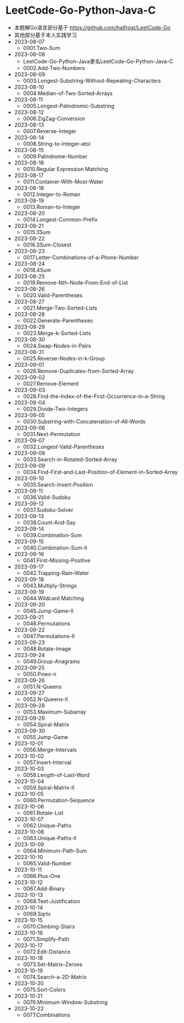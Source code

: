 # LeetCode-Go-Python-Java-C
- 本题解Go语言部分基于
https://github.com/halfrost/LeetCode-Go
- 其他部分基于本人实践学习
- 2023-08-07
  - 0001.Two-Sum
- 2023-08-08
  - LeetCode-Go-Python-Java更名LeetCode-Go-Python-Java-C
  - 0002.Add-Two-Numbers
- 2023-08-09
  - 0003.Longest-Substring-Without-Repeating-Characters
- 2023-08-10
  - 0004.Median-of-Two-Sorted-Arrays
- 2023-08-11
  - 0005.Longest-Palindromic-Substring
- 2023-08-12
  - 0006.ZigZag-Conversion
- 2023-08-13
  - 0007.Reverse-Integer
- 2023-08-14
  - 0008.String-to-Integer-atoi
- 2023-08-15
  - 0009.Palindrome-Number
- 2023-08-16
  - 0010.Regular Expression Matching
- 2023-08-17
  - 0011.Container-With-Most-Water
- 2023-08-18
  - 0012.Integer-to-Roman
- 2023-08-19
  - 0013.Roman-to-Integer
- 2023-08-20
  - 0014.Longest-Common-Prefix
- 2023-08-21
  - 0015.3Sum
- 2023-08-22
  - 0016.3Sum-Closest
- 2023-08-23
  - 0017.Letter-Combinations-of-a-Phone-Number
- 2023-08-24
  - 0018.4Sum
- 2023-08-25
  - 0019.Remove-Nth-Node-From-End-of-List
- 2023-08-26
  - 0020.Valid-Parentheses
- 2023-08-27
  - 0021.Merge-Two-Sorted-Lists
- 2023-08-28
  - 0022.Generate-Parentheses
- 2023-08-29
  - 0023.Merge-k-Sorted-Lists
- 2023-08-30
  - 0024.Swap-Nodes-in-Pairs
- 2023-08-31
  - 0025.Reverse-Nodes-in-k-Group
- 2023-09-01
  - 0026.Remove-Duplicates-from-Sorted-Array
- 2023-09-02
  - 0027.Remove-Element
- 2023-09-03
  - 0028.Find-the-Index-of-the-First-Occurrence-in-a-String
- 2023-09-04
  - 0029.Divide-Two-Integers
- 2023-09-05
  - 0030.Substring-with-Concatenation-of-All-Words
- 2023-09-06
  - 0031.Next-Permutation
- 2023-09-07
  - 0032.Longest-Valid-Parentheses
- 2023-09-08
  - 0033.Search-in-Rotated-Sorted-Array
- 2023-09-09
  - 0034.Find-First-and-Last-Position-of-Element-in-Sorted-Array
- 2023-09-10
  - 0035.Search-Insert-Position
- 2023-09-11
  - 0036.Valid-Sudoku
- 2023-09-12
  - 0037.Sudoku-Solver
- 2023-09-13
  - 0038.Count-And-Say
- 2023-09-14
  - 0039.Combination-Sum
- 2023-09-15
  - 0040.Combination-Sum-II
- 2023-09-16
  - 0041.First-Missing-Positive
- 2023-09-17
  - 0042.Trapping-Rain-Water
- 2023-09-18
  - 0043.Multiply-Strings
- 2023-09-19
  - 0044.Wildcard Matching
- 2023-09-20
  - 0045.Jump-Game-II
- 2023-09-21
  - 0046.Permutations
- 2023-09-22
  - 0047.Permutations-II
- 2023-09-23
  - 0048.Rotate-Image
- 2023-09-24
  - 0049.Group-Anagrams
- 2023-09-25
  - 0050.Powx-n
- 2023-09-26
  - 0051.N-Queens
- 2023-09-27
  - 0052.N-Queens-II
- 2023-09-28
  - 0053.Maximum-Subarray
- 2023-09-29
  - 0054.Spiral-Matrix
- 2023-09-30
  - 0055.Jump-Game
- 2023-10-01
  - 0056.Merge-Intervals
- 2023-10-02
  - 0057.Insert-Interval
- 2023-10-03
  - 0058.Length-of-Last-Word
- 2023-10-04
  - 0059.Spiral-Matrix-II
- 2023-10-05
  - 0060.Permutation-Sequence
- 2023-10-06
  - 0061.Rotate-List
- 2023-10-07
  - 0062.Unique-Paths
- 2023-10-08
  - 0063.Unique-Paths-II
- 2023-10-09
  - 0064.Minimum-Path-Sum
- 2023-10-10
  - 0065.Valid-Number
- 2023-10-11
  - 0066.Plus-One
- 2023-10-12
  - 0067.Add-Binary
- 2023-10-13
  - 0068.Text-Justification
- 2023-10-14
  - 0069.Sqrtx
- 2023-10-15
  - 0070.Climbing-Stairs
- 2023-10-16
  - 0071.Simplify-Path
- 2023-10-17
  - 0072.Edit-Distance
- 2023-10-18
  - 0073.Set-Matrix-Zeroes
- 2023-10-19
  - 0074.Search-a-2D-Matrix
- 2023-10-20
  - 0075.Sort-Colors
- 2023-10-21
  - 0076.Minimum-Window-Substring
- 2023-10-22
  - 0077.Combinations